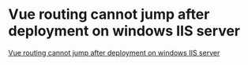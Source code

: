 # Vue routing cannot jump after deployment on windows IIS server
[Vue routing cannot jump after deployment on windows IIS server](https://aiwithcloud.com/2022/09/16/vue_routing_cannot_jump_after_deployment_on_windows_iis_server/)